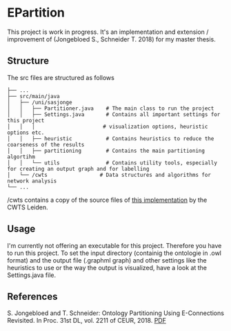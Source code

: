 # EPartition

This project is work in progress. It's an implementation and extension / improvement of (Jongebloed S., Schneider T. 2018) for my master thesis.

## Structure

The src files are structured as follows

    ├── ...
    ├── src/main/java
    │   ├── /uni/sasjonge                  
    │   │   ├── Partitioner.java    # The main class to run the project
    │   │   ├── Settings.java       # Contains all important settings for this project
    │   │   │ 				       # visualization options, heuristic options etc.  
    │   │   ├── heuristic           # Contains heuristics to reduce the coarseness of the results 
    │   │   ├── partitioning        # Contains the main partitioning algortihm
    │   │   └── utils               # Contains utility tools, especially for creating an output graph and for labelling
    │   └── /cwts				  # Data structures and algorithms for network analysis    
    └── ...

/cwts contains a copy of the source files of [this implementation](https://github.com/CWTSLeiden/networkanalysis) by the CWTS Leiden.

## Usage

I'm currently not offering an executable for this project. Therefore you have to run this project. To set the input directory (containig the ontologie in .owl format) and the output file (.graphml graph) and other settings like the heuristics to use or the way the output is visualized, have a look at the Settings.java file.

## References

S. Jongebloed and T. Schneider: Ontology Partitioning Using E-Connections Revisited. In Proc. 31st DL, vol. 2211 of CEUR, 2018. [PDF](http://www.informatik.uni-bremen.de/tdki/research/papers/2018/JS-DL18.pdf)

